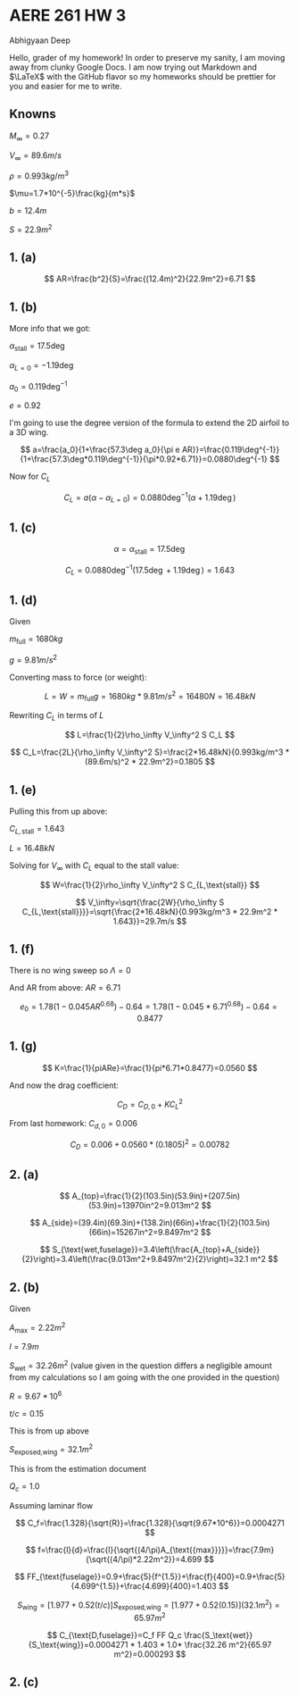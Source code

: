 # AERE 261 HW 3

Abhigyaan Deep

Hello, grader of my homework! In order to preserve my sanity, I am moving away from clunky Google Docs. I am now trying out Markdown and $\LaTeX$ with the GitHub flavor so my homeworks should be prettier for you and easier for me to write.

## Knowns

$M_{\infty}=0.27$

$V_{\infty}=89.6m/s$

$\rho=0.993kg/m^3$

$\mu=1.7*10^{-5}\frac{kg}{m*s}$

$b=12.4m$

$S=22.9m^2$

## 1. (a)

$$
AR=\frac{b^2}{S}=\frac{(12.4m)^2}{22.9m^2}=6.71
$$

## 1. (b)

More info that we got:

$\alpha_{\text{stall}}=17.5\deg$

$\alpha_{L=0}=-1.19\deg$

$a_0=0.119\deg^{-1}$

$e=0.92$

I'm going to use the degree version of the formula to extend the 2D airfoil to a 3D wing.

$$
a=\frac{a_0}{1+\frac{57.3\deg a_0}{\pi e AR}}=\frac{0.119\deg^{-1}}{1+\frac{57.3\deg*0.119\deg^{-1}}{\pi*0.92*6.71}}=0.0880\deg^{-1}
$$

Now for $C_L$

$$
C_L=a(\alpha-\alpha_{L=0})=0.0880\deg^{-1}(\alpha+1.19\deg)
$$

## 1. (c)

$$
\alpha=\alpha_{\text{stall}}=17.5\deg
$$

$$
C_L=0.0880\deg^{-1}(17.5\deg+1.19\deg)=1.643
$$

## 1. (d)

Given

$m_\text{full}=1680kg$

$g=9.81m/s^2$

Converting mass to force (or weight):

$$
L=W=m_\text{full}g=1680kg*9.81m/s^2=16480N=16.48kN
$$

Rewriting $C_L$ in terms of $L$

$$
L=\frac{1}{2}\rho_\infty V_\infty^2 S C_L
$$

$$
C_L=\frac{2L}{\rho_\infty V_\infty^2 S}=\frac{2*16.48kN}{0.993kg/m^3 * (89.6m/s)^2 * 22.9m^2}=0.1805
$$

## 1. (e)

Pulling this from up above:

$C_{L,\text{stall}}=1.643$

$L=16.48kN$

Solving for $V_\infty$ with $C_L$ equal to the stall value:

$$
W=\frac{1}{2}\rho_\infty V_\infty^2 S C_{L,\text{stall}}
$$

$$
V_\infty=\sqrt{\frac{2W}{\rho_\infty S C_{L,\text{stall}}}}=\sqrt{\frac{2*16.48kN}{0.993kg/m^3 * 22.9m^2 * 1.643}}=29.7m/s
$$

## 1. (f)

There is no wing sweep so $\Lambda=0$

And AR from above: $AR=6.71$

$$
e_0=1.78(1-0.045AR^{0.68})-0.64=1.78(1-0.045*6.71^{0.68})-0.64=0.8477
$$

## 1. (g)

$$
K=\frac{1}{piARe}=\frac{1}{pi*6.71*0.8477}=0.0560
$$

And now the drag coefficient:

$$
C_D=C_{D,0}+KC_L^2
$$

From last homework: $C_{d,0}=0.006$

$$
C_D=0.006+0.0560*(0.1805)^2=0.00782
$$

## 2. (a)

$$
A_{top}=\frac{1}{2}(103.5in)(53.9in)+(207.5in)(53.9in)=13970in^2=9.013m^2
$$

$$
A_{side}=(39.4in)(69.3in)+(138.2in)(66in)+\frac{1}{2}(103.5in)(66in)=15267in^2=9.8497m^2
$$

$$
S_{\text{wet,fuselage}}=3.4\left(\frac{A_{top}+A_{side}}{2}\right)=3.4\left(\frac{9.013m^2+9.8497m^2}{2}\right)=32.1 m^2
$$

## 2. (b)

Given

$A_{\text{{max}}}=2.22m^2$

$l=7.9m$

$S_\text{wet}=32.26 m^2$ (value given in the question differs a negligible amount from my calculations so I am going with the one provided in the question)

$R=9.67*10^6$

$t/c=0.15$

This is from up above

$S_\text{exposed,wing}=32.1 m^2$

This is from the estimation document

$Q_c=1.0$

Assuming laminar flow

$$
C_f=\frac{1.328}{\sqrt{R}}=\frac{1.328}{\sqrt{9.67*10^6}}=0.0004271
$$

$$
f=\frac{l}{d}=\frac{l}{\sqrt{(4/\pi)A_{\text{{max}}}}}=\frac{7.9m}{\sqrt{(4/\pi)*2.22m^2}}=4.699
$$

$$
FF_{\text{fuselage}}=0.9+\frac{5}{f^{1.5}}+\frac{f}{400}=0.9+\frac{5}{4.699^{1.5}}+\frac{4.699}{400}=1.403
$$

$$
S_\text{wing}=[1.977+0.52(t/c)]S_\text{exposed,wing}=[1.977+0.52(0.15)](32.1 m^2)=65.97 m^2
$$

$$
C_{\text{D,fuselage}}=C_f FF Q_c \frac{S_\text{wet}}{S_\text{wing}}=0.0004271 * 1.403 * 1.0* \frac{32.26 m^2}{65.97 m^2}=0.000293
$$

## 2. (c)
